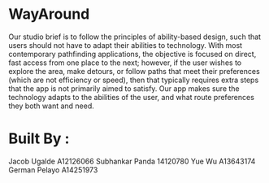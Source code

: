 WayAround
====

Our studio brief is to follow the principles of ability-based design, such that users should not have to adapt their abilities to technology. With most contemporary pathfinding applications, the objective is focused on direct, fast access from one place to the next; however, if the user wishes to explore the area, make detours, or follow paths that meet their preferences (which are not efficiency or speed), then that typically requires extra steps that the app is not primarily aimed to satisfy. Our app makes sure the technology adapts to the abilities of the user, and what route preferences they both want and need.

# Built By : 

Jacob Ugalde A12126066
Subhankar Panda 14120780
Yue Wu A13643174
German Pelayo A14251973

